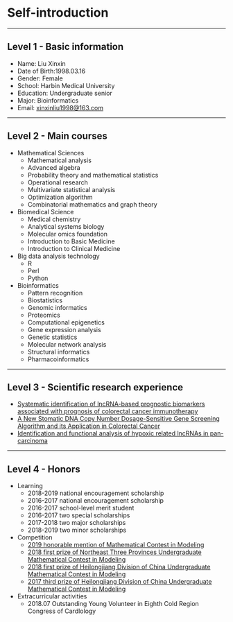# Self-introduction

---
##  Level 1 - Basic information
   -  Name: Liu Xinxin
   -  Date of Birth:1998.03.16
   -  Gender: Female
   -  School: Harbin Medical University
   -  Education: Undergraduate senior
   -  Major: Bioinformatics
   -  Email: xinxinliu1998@163.com                

---
## Level 2 - Main courses
   -  Mathematical Sciences
      -  Mathematical analysis
      -  Advanced algebra
      -  Probability theory and mathematical statistics
      -  Operational research
      -  Multivariate statistical analysis
      -  Optimization algorithm
      -  Combinatorial mathematics and graph theory
   -  Biomedical Science
      -  Medical chemistry
      -  Analytical systems biology
      -  Molecular omics foundation
      -  Introduction to Basic Medicine
      -  Introduction to Clinical Medicine
   -  Big data analysis technology
      -  R
      -  Perl
      -  Python
   -   Bioinformatics
       - Pattern recognition
       - Biostatistics
       - Genomic informatics
       - Proteomics
       - Computational epigenetics
       - Gene expression analysis
       - Genetic statistics
       - Molecular network analysis
       - Structural informatics
       - Pharmacoinformatics   
 
--- 
##  Level 3 - Scientific research experience
   - [Systematic identification of lncRNA-based prognostic biomarkers associated with prognosis of colorectal cancer immunotherapy](./sub1.md)
   - [A New Stomatic DNA Copy Number Dosage-Sensitive Gene Screening Algorithm and its Application in Colorectal Cancer](./sub2.md)
   - [Identification and functional analysis of hypoxic related lncRNAs in pan-carcinoma](./sub3.md)    

---
##  Level 4 - Honors
   -  Learning
      -  2018-2019 national encouragement scholarship
      -  2016-2017 national encouragement scholarship
      -  2016-2017 school-level merit student
      -  2016-2017 two special scholarships
      -  2017-2018 two major scholarships
      -  2018-2019 two minor scholarships
   -  Competition
      -  [2019 honorable mention of Mathematical Contest in Modeling](./2019_MCM_Entry.pdf)
      -  [2018 first prize of Northeast Three Provinces Undergraduate Mathematical Contest in Modeling](./2018_NTPMCM_Entry.pdf)
      -  [2018 first prize of Heilongjiang Division of China Undergraduate Mathematical Contest in Modeling](./2018_CUMCM_Entry.pdf)
      - [2017 third prize of Heilongjiang Division of China Undergraduate Mathematical Contest in Modeling](./2017_CUMCM_Entry.pdf)
   -  Extracurricular activities
      - 2018.07 Outstanding Young Volunteer in Eighth Cold Region Congress of Cardlology
